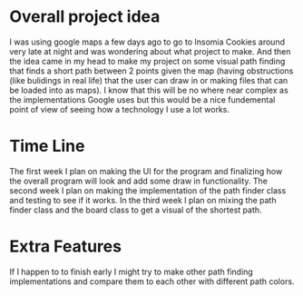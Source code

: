 
# Overall project idea
I was using google maps a few days ago to go to Insomia Cookies around very late at night and was wondering about what project to make. And then the idea came in my head to make my project on some visual path finding that finds a short path between 2 points given the map (having obstructions (like bulidings in real life) that the user can draw in or making files that can be loaded into as maps). I know that this will be no where near complex as the implementations Google uses but this would be a nice fundemental point of view of seeing how a technology I use a lot works.

# Time Line
The first week I plan on making the UI for the program and finalizing how the overall program will look and add some draw in functionality.
The second week I plan on making the implementation of the path finder class and testing to see if it works.
In the third week I plan on mixing the path finder class and the board class to get a visual of the shortest path.

# Extra Features
If I happen to to finish early I might try to make other path finding implementations and compare them to each other with different path colors.


  


